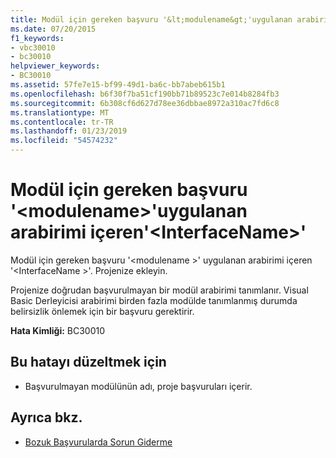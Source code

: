 ```yaml
---
title: Modül için gereken başvuru '&lt;modulename&gt;'uygulanan arabirimi içeren'&lt;InterfaceName&gt;'
ms.date: 07/20/2015
f1_keywords:
- vbc30010
- bc30010
helpviewer_keywords:
- BC30010
ms.assetid: 57fe7e15-bf99-49d1-ba6c-bb7abeb615b1
ms.openlocfilehash: b6f30f7ba51cf190bb71b89523c7e014b8284fb3
ms.sourcegitcommit: 6b308cf6d627d78ee36dbbae8972a310ac7fd6c8
ms.translationtype: MT
ms.contentlocale: tr-TR
ms.lasthandoff: 01/23/2019
ms.locfileid: "54574232"
---
```

# <a name="reference-required-to-module-ltmodulenamegt-containing-the-implemented-interface-ltinterfacenamegt"></a>Modül için gereken başvuru '&lt;modulename&gt;'uygulanan arabirimi içeren'&lt;InterfaceName&gt;'
Modül için gereken başvuru '\<modulename >' uygulanan arabirimi içeren '\<InterfaceName >'. Projenize ekleyin.  
  
 Projenize doğrudan başvurulmayan bir modül arabirimi tanımlanır. Visual Basic Derleyicisi arabirimi birden fazla modülde tanımlanmış durumda belirsizlik önlemek için bir başvuru gerektirir.  
  
 **Hata Kimliği:** BC30010  
  
## <a name="to-correct-this-error"></a>Bu hatayı düzeltmek için  
  
-   Başvurulmayan modülünün adı, proje başvuruları içerir.  
  
## <a name="see-also"></a>Ayrıca bkz.

- [Bozuk Başvurularda Sorun Giderme](/visualstudio/ide/troubleshooting-broken-references)

